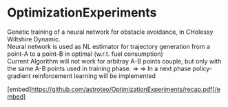 # OptimizationExperiments
Genetic training of a neural network for obstacle avoidance, in CHolessy Wiltshire Dynamic.
<br>
Neural network is used as NL estimator for trajectory generation from a point-A to a point-B in optimal (w.r.t. fuel consumption)
<br>
Current Algorithm will not work for arbitray A-B points couple, but only with the same A-B points used in training phase.
=> => In a next phase policy-gradient reinforcement learning will be implemented

[embed]https://github.com/astroteo/OptimizationExperiments/recap.pdf[/embed]

